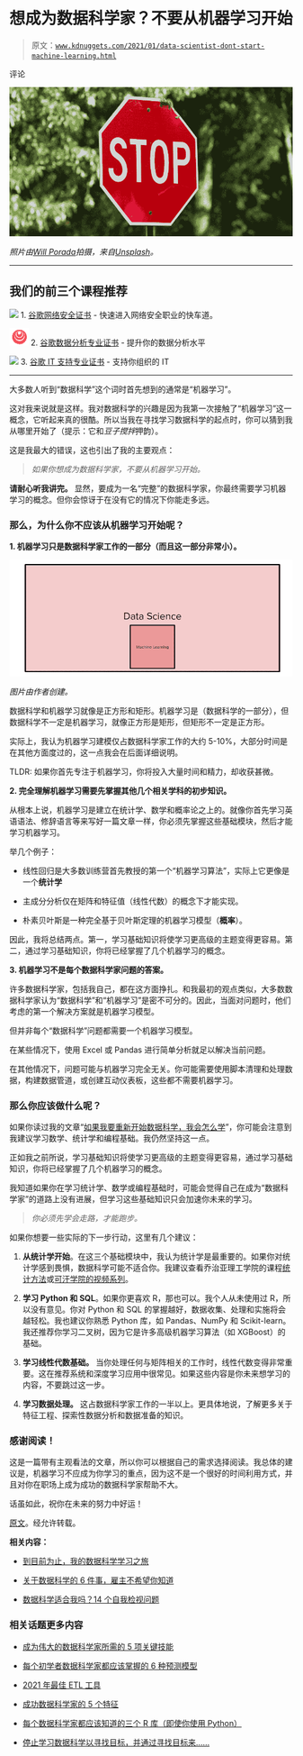 # 想成为数据科学家？不要从机器学习开始

> 原文：[`www.kdnuggets.com/2021/01/data-scientist-dont-start-machine-learning.html`](https://www.kdnuggets.com/2021/01/data-scientist-dont-start-machine-learning.html)

评论

![](img/713e5efad96a4e60e0b5429a2754fe4b.png)

*照片由[Will Porada](https://unsplash.com/@will0629?utm_source=unsplash&utm_medium=referral&utm_content=creditCopyText)拍摄，来自[Unsplash](https://unsplash.com/s/photos/stop?utm_source=unsplash&utm_medium=referral&utm_content=creditCopyText)。*

* * *

## 我们的前三个课程推荐

![](img/0244c01ba9267c002ef39d4907e0b8fb.png) 1. [谷歌网络安全证书](https://www.kdnuggets.com/google-cybersecurity) - 快速进入网络安全职业的快车道。

![](img/e225c49c3c91745821c8c0368bf04711.png) 2. [谷歌数据分析专业证书](https://www.kdnuggets.com/google-data-analytics) - 提升你的数据分析水平

![](img/0244c01ba9267c002ef39d4907e0b8fb.png) 3. [谷歌 IT 支持专业证书](https://www.kdnuggets.com/google-itsupport) - 支持你组织的 IT

* * *

大多数人听到“数据科学”这个词时首先想到的通常是“机器学习”。

这对我来说就是这样。我对数据科学的兴趣是因为我第一次接触了“机器学习”这一概念，它听起来真的很酷。所以当我在寻找学习数据科学的起点时，你可以猜到我从哪里开始了（提示：它和*豆子搅拌*押韵）。

这是我最大的错误，这也引出了我的主要观点：

> *如果你想成为数据科学家，不要从机器学习开始。*

**请耐心听我讲完。** 显然，要成为一名“完整”的数据科学家，你最终需要学习机器学习的概念。但你会惊讶于在没有它的情况下你能走多远。

### 那么，为什么你不应该从机器学习开始呢？

**1. 机器学习只是数据科学家工作的一部分（而且这一部分非常小）。**

![](img/de89a70188c6d6d0dd4206512e51b7d7.png)

*图片由作者创建。*

数据科学和机器学习就像是正方形和矩形。机器学习是（数据科学的一部分），但数据科学不一定是机器学习，就像正方形是矩形，但矩形不一定是正方形。

实际上，我认为机器学习建模仅占数据科学家工作的大约 5-10%，大部分时间是在其他方面度过的，这一点我会在后面详细说明。

TLDR: 如果你首先专注于机器学习，你将投入大量时间和精力，却收获甚微。

**2. 完全理解机器学习需要先掌握其他几个相关学科的初步知识。**

从根本上说，机器学习是建立在统计学、数学和概率论之上的。就像你首先学习英语语法、修辞语言等来写好一篇文章一样，你必须先掌握这些基础模块，然后才能学习机器学习。

举几个例子：

+   线性回归是大多数训练营首先教授的第一个“机器学习算法”，实际上它更像是一个**统计学**

+   主成分分析仅在矩阵和特征值（线性代数）的概念下才能实现。

+   朴素贝叶斯是一种完全基于贝叶斯定理的机器学习模型（**概率**）。

因此，我将总结两点。第一，学习基础知识将使学习更高级的主题变得更容易。第二，通过学习基础知识，你将已经掌握了几个机器学习的概念。

**3\. 机器学习不是每个数据科学家问题的答案。**

许多数据科学家，包括我自己，都在这方面挣扎。和我最初的观点类似，大多数数据科学家认为“数据科学”和“机器学习”是密不可分的。因此，当面对问题时，他们考虑的第一个解决方案就是机器学习模型。

但并非每个“数据科学”问题都需要一个机器学习模型。

在某些情况下，使用 Excel 或 Pandas 进行简单分析就足以解决当前问题。

在其他情况下，问题可能与机器学习完全无关。你可能需要使用脚本清理和处理数据，构建数据管道，或创建互动仪表板，这些都不需要机器学习。

### 那么你应该做什么呢？

如果你读过我的文章“[如果我要重新开始数据科学，我会怎么学](https://towardsdatascience.com/how-id-learn-data-science-if-i-could-start-over-2-years-in-b821d8a4876c)”，你可能会注意到我建议学习数学、统计学和编程基础。我仍然坚持这一点。

正如我之前所说，学习基础知识将使学习更高级的主题变得更容易，通过学习基础知识，你将已经掌握了几个机器学习的概念。

我知道如果你在学习统计学、数学或编程基础时，可能会觉得自己在成为“数据科学家”的道路上没有进展，但学习这些基础知识只会加速你未来的学习。

> *你必须先学会走路，才能跑步。*

如果你想要一些实际的下一步行动，这里有几个建议：

1.  **从统计学开始**。在这三个基础模块中，我认为统计学是最重要的。如果你对统计学感到畏惧，数据科学可能不适合你。我建议查看乔治亚理工学院的课程[统计方法](https://mediaspace.gatech.edu/playlist/dedicated/74258101/1_g5xwvbde/1_iw8fk73m)或[可汗学院的视频系列](https://www.khanacademy.org/math/statistics-probability)。

1.  **学习 Python 和 SQL**。如果你更喜欢 R，那也可以。我个人从未使用过 R，所以没有意见。你对 Python 和 SQL 的掌握越好，数据收集、处理和实施将会越轻松。我也建议你熟悉 Python 库，如 Pandas、NumPy 和 Scikit-learn。我还推荐你学习二叉树，因为它是许多高级机器学习算法（如 XGBoost）的基础。

1.  **学习线性代数基础。** 当你处理任何与矩阵相关的工作时，线性代数变得非常重要。这在推荐系统和深度学习应用中很常见。如果这些内容是你未来想学习的内容，不要跳过这一步。

1.  **学习数据处理。** 这占数据科学家工作的一半以上。更具体地说，了解更多关于特征工程、探索性数据分析和数据准备的知识。

### 感谢阅读！

这是一篇带有主观看法的文章，所以你可以根据自己的需求选择阅读。我总体的建议是，机器学习不应成为你学习的重点，因为这不是一个很好的时间利用方式，并且对你在职场上成为成功的数据科学家帮助不大。

话虽如此，祝你在未来的努力中好运！

[原文](https://towardsdatascience.com/want-to-be-a-data-scientist-dont-learn-machine-learning-28e418d9af2f)。经允许转载。

**相关内容：**

+   [到目前为止，我的数据科学学习之旅](https://www.kdnuggets.com/2021/01/data-science-learning-journey.html)

+   [关于数据科学的 6 件事，雇主不希望你知道](https://www.kdnuggets.com/2020/12/6-things-data-science-employers.html)

+   [数据科学适合我吗？14 个自我检视问题](https://www.kdnuggets.com/2020/11/data-science-14-self-examination-questions.html)

### 相关话题更多内容

+   [成为伟大的数据科学家所需的 5 项关键技能](https://www.kdnuggets.com/2021/12/5-key-skills-needed-become-great-data-scientist.html)

+   [每个初学者数据科学家都应该掌握的 6 种预测模型](https://www.kdnuggets.com/2021/12/6-predictive-models-every-beginner-data-scientist-master.html)

+   [2021 年最佳 ETL 工具](https://www.kdnuggets.com/2021/12/mozart-best-etl-tools-2021.html)

+   [成功数据科学家的 5 个特征](https://www.kdnuggets.com/2021/12/5-characteristics-successful-data-scientist.html)

+   [每个数据科学家都应该知道的三个 R 库（即使你使用 Python）](https://www.kdnuggets.com/2021/12/three-r-libraries-every-data-scientist-know-even-python.html)

+   [停止学习数据科学以寻找目标，并通过寻找目标来……](https://www.kdnuggets.com/2021/12/stop-learning-data-science-find-purpose.html)
